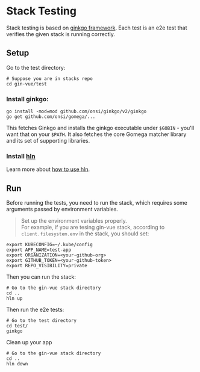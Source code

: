 # Stack Testing

Stack testing is based on [ginkgo framework](https://onsi.github.io/ginkgo/).
Each test is an e2e test that verifies the given stack is running correctly.

## Setup

Go to the test directory:

```shell
# Suppose you are in stacks repo
cd gin-vue/test
```

### Install ginkgo:

```shell
go install -mod=mod github.com/onsi/ginkgo/v2/ginkgo
go get github.com/onsi/gomega/...
```

This fetches Ginkgo and installs the ginkgo executable under `$GOBIN` - you'll want that on your `$PATH`. It also fetches the core Gomega matcher library and its set of supporting libraries.

### Install [hln](https://heighliner.dev/docs/getting_started/installation) 

Learn more about [how to use hln](https://heighliner.dev/docs/cli/hln/overview).

## Run

Before running the tests, you need to run the stack, which requires some arguments passed by environment variables.

> Set up the environment variables properly. <br>
For example, if you are tesing gin-vue stack, according to `client.filesystem.env` in the stack, you should set:

```shell
export KUBECONFIG=~/.kube/config
export APP_NAME=test-app
export ORGANIZATION=<your-github-org>
export GITHUB_TOKEN=<your-github-token>
export REPO_VISIBILITY=private
```

Then you can run the stack:

```shell
# Go to the gin-vue stack directory
cd ..
hln up
```

Then run the e2e tests:

```shell
# Go to the test directory
cd test/
ginkgo
```

Clean up your app

```shell
# Go to the gin-vue stack directory
cd ..
hln down
```